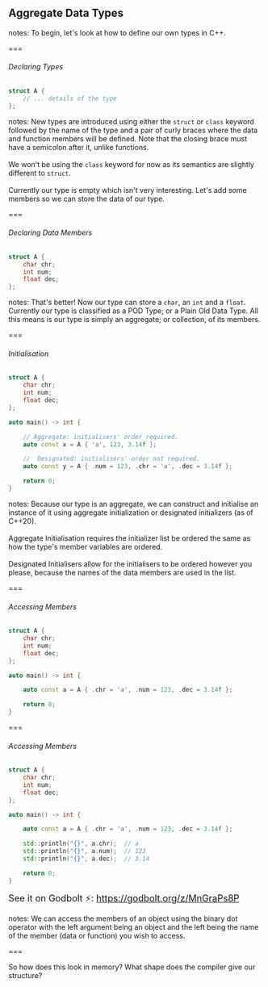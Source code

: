 <!-- .slide: id="aggregate-data-types" data-auto-animate -->

## Aggregate Data Types

notes: To begin, let's look at how to define our own types in C++.

===

<!-- .slide: id="aggregate-data-types/declaring-types" data-auto-animate -->

###### Declaring Types

```cpp [1:]
struct A {
    // ... details of the type
};
```
<!-- .element: data-id="adt-ex1" -->

notes: New types are introduced using either the `struct` or `class` keyword followed by the name of the type and a pair of curly braces where the data and function members will be defined. Note that the closing brace must have a semicolon after it, unlike functions.<br><br>We won't be using the `class` keyword for now as its semantics are slightly different to `struct`.<br><br>Currently our type is empty which isn't very interesting. Let's add some members so we can store the data of our type.

===

<!-- .slide: id="aggregate-data-types/declaring-data-members" data-auto-animate -->

###### Declaring Data Members

```cpp [1: 1-5|2|3|4]
struct A {
    char chr;
    int num;
    float dec;
};
```
<!-- .element: data-id="adt-ex1" -->

notes: That's better! Now our type can store a `char`, an `int` and a `float`. Currently our type is classified as a POD Type; or a Plain Old Data Type. All this means is our type is simply an aggregate; or collection, of its members.

===

<!-- .slide: id="aggregate-data-types/initialisation" data-auto-animate -->

###### Initialisation

```cpp [1: 1-16|10|2-4,10|13]
struct A {
    char chr;
    int num;
    float dec;
};

auto main() -> int {

    // Aggregate: initialisers' order required.
    auto const x = A { 'a', 123, 3.14f };

    //  Designated: initialisers' order not required.
    auto const y = A { .num = 123, .chr = 'a', .dec = 3.14f };

    return 0;
}
```
<!-- .element: data-id="adt-ex1" -->

<!-- [Aggregate Initialisation](https://en.cppreference.com/w/cpp/language/aggregate_initialization) -->

<!-- [Designated Initializers](https://en.cppreference.com/w/cpp/language/aggregate_initialization#Designated_initializers) -->

notes: Because our type is an aggregate, we can construct and initialise an instance of it using aggregate initialization or designated initializers (as of C++20).<br><br>Aggregate Initialisation requires the initializer list be ordered the same as how the type's member variables are ordered.<br><br>Designated Initialisers allow for the initialisers to be ordered however you please, because the names of the data members are used in the list.

===

<!-- .slide: id="aggregate-data-types/accessing-members/1" data-auto-animate -->

###### Accessing Members

```cpp [1:]
struct A {
    char chr;
    int num;
    float dec;
};

auto main() -> int {

    auto const a = A { .chr = 'a', .num = 123, .dec = 3.14f };

    return 0;
}
```
<!-- .element: data-id="adt-ex1" -->

===

<!-- .slide: id="aggregate-data-types/accessing-members/2" data-auto-animate data-visibility="uncounted" -->

###### Accessing Members

```cpp [1: 1-16|11-13|1-16]
struct A {
    char chr;
    int num;
    float dec;
};

auto main() -> int {

    auto const a = A { .chr = 'a', .num = 123, .dec = 3.14f };

    std::println("{}", a.chr);  // a
    std::println("{}", a.num);  // 123
    std::println("{}", a.dec);  // 3.14

    return 0;
}
```
<!-- .element: data-id="adt-ex1" -->

<span class="fragment" style="font-size: large;">
    See it on Godbolt ⚡: <a href="https://godbolt.org/z/MnGraPs8P">https://godbolt.org/z/MnGraPs8P</a>
</span>

notes: We can access the members of an object using the binary dot operator with the left argument being an object and the left being the name of the member (data or function) you wish to access.

===

<!-- .slide: id="aggregate-data-types/end-note" -->

So how does this look in memory? What shape does the compiler give our structure?
